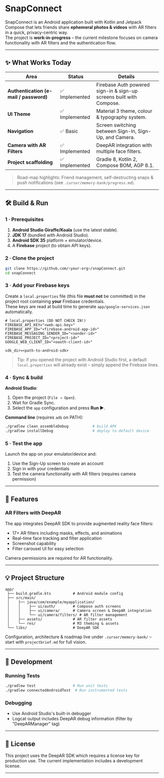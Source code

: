 # SnapConnect

SnapConnect is an Android application built with Kotlin and Jetpack Compose that lets friends share **ephemeral photos & videos** with AR filters in a quick, privacy-centric way.  
The project is **work-in-progress** – the current milestone focuses on camera functionality with AR filters and the authentication flow.

---

## ✨ What Works Today

| Area | Status | Details |
|------|--------|---------|
| **Authentication (e-mail / password)** | ✅ Implemented | Firebase Auth powered sign-in & sign-up screens built with Compose. |
| **UI Theme** | ✅ Implemented | Material 3 theme, colour & typography system. |
| **Navigation** | ✅ Basic | Screen switching between Sign-In, Sign-Up, and Camera. |
| **Camera with AR Filters** | ✅ Implemented | DeepAR integration with multiple face filters. |
| **Project scaffolding** | ✅ Implemented | Gradle 8, Kotlin 2, Compose BOM, AGP 8.1. |

> Road-map highlights: Friend management, self-destructing snaps & push notifications (see `.cursor/memory-bank/progress.md`).

---

## 🛠️  Build & Run

### 1&nbsp;·&nbsp;Prerequisites

1. **Android Studio Giraffe/Koala** (use the latest stable).  
2. **JDK 17** (bundled with Android Studio).  
3. **Android SDK 35** platform + emulator/device.  
4. A **Firebase** project (to obtain API keys).

### 2&nbsp;·&nbsp;Clone the project

```bash
git clone https://github.com/<your-org>/snapConnect.git
cd snapConnect
```

### 3&nbsp;·&nbsp;Add your Firebase keys

Create a `local.properties` file (this file **must not** be committed) in the project root containing **your** Firebase credentials.  
These keys are read at build time to generate `app/google-services.json` automatically.

```properties
# local.properties (DO NOT CHECK IN!)
FIREBASE_API_KEY="<web-api-key>"
FIREBASE_APP_ID="<firebase-android-app-id>"
FIREBASE_MESSAGING_SENDER_ID="<sender-id>"
FIREBASE_PROJECT_ID="<project-id>"
GOOGLE_WEB_CLIENT_ID="<oauth-client-id>"

sdk_dir=<path-to-android-sdk>
```

> Tip: if you opened the project with Android Studio first, a default `local.properties` will already exist – simply append the Firebase lines.

### 4&nbsp;·&nbsp;Sync & build

**Android Studio**:  
1. Open the project (`File → Open`).  
2. Wait for Gradle Sync.  
3. Select the `app` configuration and press **Run ▶**.

**Command line** (requires `adb` on PATH):

```bash
./gradlew clean assembleDebug           # build APK
./gradlew installDebug                  # deploy to default device
```

### 5&nbsp;·&nbsp;Test the app

Launch the app on your emulator/device and:
1. Use the Sign-Up screen to create an account
2. Sign in with your credentials
3. Test the camera functionality with AR filters (requires camera permission)

---

## 📱 Features

### AR Filters with DeepAR

The app integrates DeepAR SDK to provide augmented reality face filters:

- 17+ AR filters including masks, effects, and animations
- Real-time face tracking and filter application
- Screenshot capability
- Filter carousel UI for easy selection

Camera permissions are required for AR functionality.

---

## 💡  Project Structure

```text
app/
 ├── build.gradle.kts          # Android module config
 ├── src/main/
 │    ├── java/com/example/myapplication/
 │    │    ├── ui/auth/        # Compose auth screens
 │    │    ├── ui/camera/      # Camera screen & DeepAR integration
 │    │    └── ui/camera/filters/ # AR filter management
 │    ├── assets/              # AR filter assets
 │    └── res/                 # M3 theming & assets
 └── libs/                     # DeepAR SDK
```

Configuration, architecture & roadmap live under `.cursor/memory-bank/` – start with `projectbrief.md` for full vision.

---

## 🧪 Development

### Running Tests

```bash
./gradlew test                 # Run unit tests
./gradlew connectedAndroidTest  # Run instrumented tests
```

### Debugging

- Use Android Studio's built-in debugger
- Logcat output includes DeepAR debug information (filter by "DeepARManager" tag)

---

## 📄 License

This project uses the DeepAR SDK which requires a license key for production use. The current implementation includes a development license.

---
